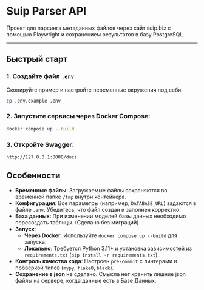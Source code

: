 # Suip Parser API

Проект для парсинга метаданных файлов через сайт suip.biz с помощью Playwright и сохранением результатов в базу PostgreSQL.

---

## Быстрый старт

### 1. Создайте файл `.env`
Скопируйте пример и настройте переменные окружения под себя:

```bash
cp .env.example .env
```

### 2. Запустите сервисы через Docker Compose:
```bash
docker compose up --build
```

### 3. Откройте Swagger:
`http://127.0.0.1:8000/docs`


## Особенности
- **Временные файлы**: Загружаемые файлы сохраняются во временной папке `/tmp` внутри контейнера.
- **Конфигурация**: Все параметры (например, `DATABASE_URL`) задаются в файле `.env`. Убедитесь, что файл создан и заполнен корректно.
- **База данных**: При изменении моделей базы данных необходимо пересоздать таблицы. (Сделано без миграций)
- **Запуск**:
  - **Через Docker**: Используйте `docker compose up --build` для запуска.
  - **Локально**: Требуется Python 3.11+ и установка зависимостей из `requirements.txt` (`pip install -r requirements.txt`).
- **Контроль качества кода**: Настроен `pre-commit` с линтерами и проверкой типов (`mypy`, `flake8`, `black`).
- **Сохранение в json** не сделано. Смысла нет хранить лишние json файлы на сервере, когда данные есть в Базе Данных.
